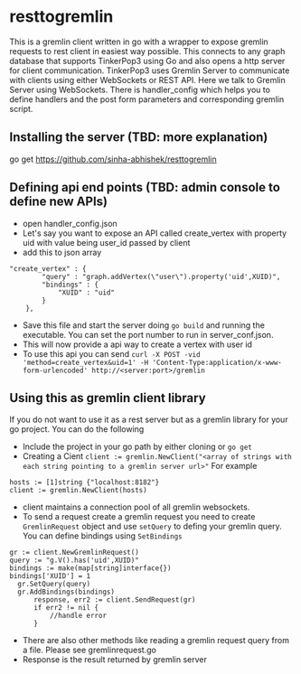 # resttogremlin
This is a gremlin client written in go with a wrapper to expose gremlin requests to rest client in easiest way possible. This connects to any graph database that supports TinkerPop3 using Go and also opens a http server for client communication. TinkerPop3 uses Gremlin Server to communicate with clients using either WebSockets or REST API. Here we talk to Gremlin Server using WebSockets.
There is handler_config which helps you to define handlers and the post form parameters and corresponding gremlin script.

## Installing the server (TBD: more explanation)

go get https://github.com/sinha-abhishek/resttogremlin

## Defining api end points (TBD: admin console to define new APIs)
* open handler_config.json
* Let's say you want to expose an API called create_vertex with property uid with value being user_id passed by client
* add this to json array 
```
"create_vertex" : {
		"query" : "graph.addVertex(\"user\").property('uid',XUID)",
		"bindings" : {
			"XUID" : "uid"
		}
	},
 ```
 * Save this file and start the server doing `go build` and running the executable. You can set the port number to run in server_conf.json.
 * This will now provide a api way to create a vertex with user id
 * To use this api you can send 
 `` curl -X POST -vid 'method=create_vertex&uid=1' -H 'Content-Type:application/x-www-form-urlencoded' http://<server:port>/gremlin ``
 
 ## Using this as gremlin client library
 If you do not want to use it as a rest server but as a gremlin library for your go project. You can do the following
 * Include the project in your go path by either cloning or `go get`
 * Creating a Cient
 `` client := gremlin.NewClient("<array of strings with each string pointing to a gremlin server url>" ``
 For example
  ```
  hosts := [1]string {"localhost:8182"}
  client := gremlin.NewClient(hosts)
  ```
  * client maintains a connection pool of all gremlin websockets.
  * To send a request create a gremlin request you need to create `GremlinRequest` object and use `setQuery` to defing your gremlin query. You can 
  define bindings using `SetBindings`
  
  ```
  gr := client.NewGremlinRequest()
  query := "g.V().has('uid',XUID)"
  bindings := make(map[string]interface{})
  bindings['XUID'] = 1
	gr.SetQuery(query)
	gr.AddBindings(bindings)
		response, err2 := client.SendRequest(gr)
		if err2 != nil {
			//handle error
		}
 ```
 
 * There are also other methods like reading a gremlin request query from a file. Please see gremlinrequest.go
 * Response is the result returned by gremlin server

  
  
  

